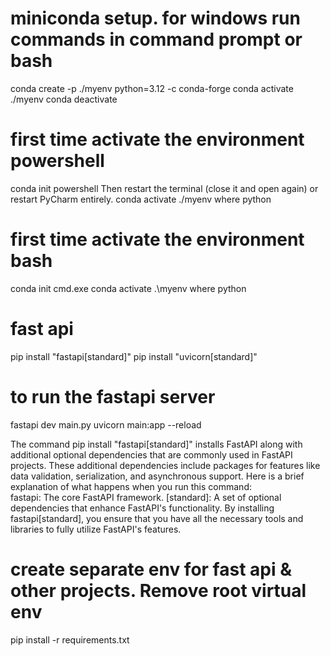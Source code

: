 # miniconda setup. for windows run commands in command prompt or bash
conda create -p ./myenv python=3.12 -c conda-forge
conda activate ./myenv
conda deactivate


# first time activate the environment powershell
conda init powershell
Then restart the terminal (close it and open again) or restart PyCharm entirely.
conda activate ./myenv
where python

# first time activate the environment bash
conda init cmd.exe
conda activate .\myenv
where python


# fast api 
pip install "fastapi[standard]"
pip install "uvicorn[standard]"

# to run the fastapi server
fastapi dev main.py
uvicorn main:app --reload


The command pip install "fastapi[standard]" installs FastAPI along with additional optional dependencies that are commonly used in FastAPI projects. These additional dependencies include packages for features like data validation, serialization, and asynchronous support.  Here is a brief explanation of what happens when you run this command:  
fastapi: The core FastAPI framework.
[standard]: A set of optional dependencies that enhance FastAPI's functionality.
By installing fastapi[standard], you ensure that you have all the necessary tools and libraries to fully utilize FastAPI's features.


# create separate env for fast api & other projects. Remove root virtual env


pip install -r requirements.txt
